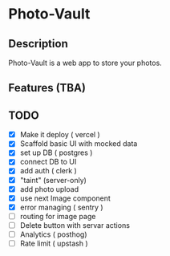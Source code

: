 # Photo-Vault

## Description

Photo-Vault is a web app to store your photos.

## Features (TBA)


## TODO

- [x] Make it deploy ( vercel )
- [x] Scaffold basic UI with mocked data
- [x] set up DB ( postgres )
- [x] connect DB to UI
- [x] add auth ( clerk )
- [x] "taint" (server-only)
- [x] add photo upload
- [x] use next Image component
- [x] error managing ( sentry )
- [ ] routing for image page
- [ ] Delete button with servar actions
- [ ] Analytics ( posthog)
- [ ] Rate limit ( upstash )
